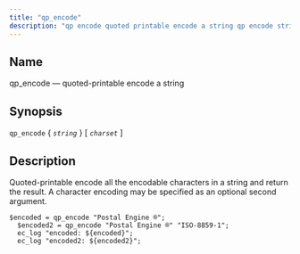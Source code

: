 ```yaml
---
title: "qp_encode"
description: "qp encode quoted printable encode a string qp encode string charset Quoted printable encode all the encodable characters in a string and return the result A character encoding may be specified as an optional second argument Example 16 118 qp encode example..."
---
```


<a name="sieve.ref.qp_encode"></a> 
## Name

qp_encode — quoted-printable encode a string

## Synopsis

`qp_encode` { *`string`* } [ *`charset`* ]

<a name="idp31085472"></a> 
## Description

Quoted-printable encode all the encodable characters in a string and return the result. A character encoding may be specified as an optional second argument.

<a name="example.ap_encode"></a> 


```
$encoded = qp_encode "Postal Engine ®";
  $encoded2 = qp_encode "Postal Engine ®" "ISO-8859-1";
  ec_log "encoded: ${encoded}";
  ec_log "encoded2: ${encoded2}";
```